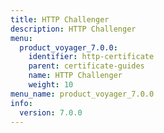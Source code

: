 ```yaml
---
title: HTTP Challenger
description: HTTP Challenger
menu:
  product_voyager_7.0.0:
    identifier: http-certificate
    parent: certificate-guides
    name: HTTP Challenger
    weight: 10
menu_name: product_voyager_7.0.0
info:
  version: 7.0.0
---
```


